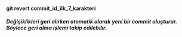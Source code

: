 #### git revert commit_id_ilk_7_karakteri
#### <i>Değişiklikleri geri alırken otomatik olarak yeni bir commit oluşturur. Böylece geri alma işlemi takip edilebilir.</i>
